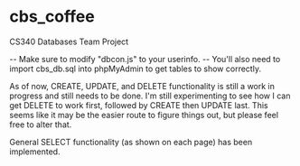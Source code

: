 # cbs_coffee
CS340 Databases Team Project

-- Make sure to modify "dbcon.js" to your userinfo.
-- You'll also need to import cbs_db.sql into phpMyAdmin to get tables to show correctly.

As of now, CREATE, UPDATE, and DELETE functionality is still a work in progress and still needs to be done.
I'm still experimenting to see how I can get DELETE to work first, followed by CREATE then UPDATE last.
This seems like it may be the easier route to figure things out, but please feel free to alter that.

General SELECT functionality (as shown on each page) has been implemented.

